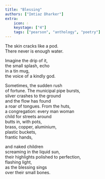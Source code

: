 ```yaml
---
title: "Blessing"
authors: ["Imtiaz Dharker"]
extra:
    icon: 💧
    keystage: ["4"]
    tags: ["pearson", "anthology", "poetry"]
---
```

The skin cracks like a pod.  
There never is enough water.  
  
Imagine the drip of it,  
the small splash, echo  
in a  tin mug,  
the voice of a kindly god.  
  
Sometimes, the sudden rush  
of fortune. The municipal pipe bursts,  
silver crashes to the ground  
and the flow has found  
a roar of tongues. From the huts,  
a congregation: every man woman  
child for streets around  
butts in, with pots,  
brass, copper, aluminium,  
plastic buckets,  
frantic hands,  
  
and naked children  
screaming in the liquid sun,  
their highlights polished to perfection,  
flashing light,  
as the blessing sings  
over their small bones.

